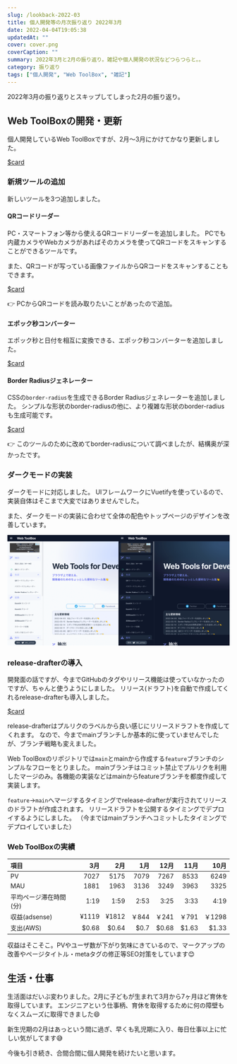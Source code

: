 ```yaml
---
slug: /lookback-2022-03
title: 個人開発等の月次振り返り 2022年3月
date: 2022-04-04T19:05:38
updatedAt: ""
cover: cover.png
coverCaption: ""
summary: 2022年3月と2月の振り返り。雑記や個人開発の状況などつらつらと。。
category: 振り返り
tags: ["個人開発", "Web ToolBox", "雑記"]
---
```


2022年3月の振り返りとスキップしてしまった2月の振り返り。

## Web ToolBoxの開発・更新

個人開発しているWeb ToolBoxですが、2月〜3月にかけてかなり更新しました。

[$card](https://web-toolbox.dev)

### 新規ツールの追加

新しいツールを3つ追加しました。

#### QRコードリーダー

PC・スマートフォン等から使えるQRコードリーダーを追加しました。
PCでも内蔵カメラやWebカメラがあればそのカメラを使ってQRコードをスキャンすることができるツールです。

また、QRコードが写っている画像ファイルからQRコードをスキャンすることもできます。

[$card](https://web-toolbox.dev/tools/qrcode-reader)

👉 PCからQRコードを読み取りたいことがあったので追加。

#### エポック秒コンバーター

エポック秒と日付を相互に変換できる、エポック秒コンバーターを追加しました。

[$card](https://web-toolbox.dev/tools/epoch-converter)

#### Border Radiusジェネレーター

CSSの`border-radius`を生成できるBorder Radiusジェネレーターを追加しました。
シンプルな形状のborder-radiusの他に、より複雑な形状のborder-radiusも生成可能です。

[$card](https://web-toolbox.dev/tools/border-radius-generator)

👉 このツールのために改めてborder-radiusについて調べましたが、結構奥が深かったです。

### ダークモードの実装

ダークモードに対応しました。
UIフレームワークにVuetifyを使っているので、実装自体はそこまで大変ではありませんでした。

また、ダークモードの実装に合わせて全体の配色やトップページのデザインを改善しています。

![ライト・ダークテーマ](./light-dark.png)

### release-drafterの導入

開発面の話ですが、今までGitHubのタグやリリース機能は使っていなかったのですが、ちゃんと使うようにしました。
リリース(ドラフト)を自動で作成してくれるrelease-drafterも導入しました。

[$card](https://github.com/release-drafter/release-drafter)

release-drafterはプルリクのラベルから良い感じにリリースドラフトを作成してくれます。
なので、今までmainブランチしか基本的に使っていませんでしたが、ブランチ戦略も変えました。

Web ToolBoxのリポジトリでは`main`とmainから作成する`feature`ブランチのシンプルなフローをとりました。
mainブランチはコミット禁止でプルリクを利用したマージのみ。各機能の実装などはmainからfeatureブランチを都度作成して実装します。

`feature`→`main`へマージするタイミングでrelease-drafterが実行されてリリースのドラフトが作成されます。
リリースドラフトを公開するタイミングでデプロイするようにしました。
（今まではmainブランチへコミットしたタイミングでデプロイしていました）

### Web ToolBoxの実績

| 項目                   |   3月 |   2月 |  1月 |  12月 |  11月 |  10月 |
| :--------------------- | ----: | ----: | ---: | ----: | ----: | ----: |
| PV                     |  7027 |  5175 | 7079 |  7267 |  8533 |  6249 |
| MAU                    |  1881 |  1963 | 3136 |  3249 |  3963 |  3325 |
| 平均ページ滞在時間(分) |  1:19 |  1:59 | 2:53 |  3:25 |  3:33 |  4:19 |
| 収益(adsense)          | ¥1119 | ¥1812 | ￥844 |  ￥241 |  ￥791 | ￥1298 |
| 支出(AWS)              | $0.68 | $0.64 | $0.7 | $0.68 | $1.63 | $1.33 |

収益はそこそこ。PVやユーザ数が下がり気味にきているので、マークアップの改善やページタイトル・metaタグの修正等SEO対策をしています😊

## 生活・仕事

生活面はだいぶ変わりました。2月に子どもが生まれて3月から7ヶ月ほど育休を取得しています。
エンジニアという仕事柄、育休を取得するために何の障壁もなくスムーズに取得できました😄

新生児期の2月はあっという間に過ぎ、早くも乳児期に入り、毎日仕事以上に忙しい気がしてます😅

今後も引き続き、合間合間に個人開発を続けたいと思います。
